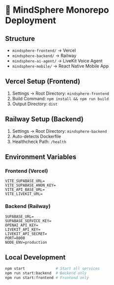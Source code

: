 # 🚀 MindSphere Monorepo Deployment

## Structure
- `mindsphere-frontend/` → Vercel
- `mindsphere-backend/` → Railway
- `mindsphere-ai-agent/` → LiveKit Voice Agent
- `mindsphere-mobile/` → React Native Mobile App

## Vercel Setup (Frontend)
1. Settings → Root Directory: `mindsphere-frontend`
2. Build Command: `npm install && npm run build`
3. Output Directory: `dist`

## Railway Setup (Backend)
1. Settings → Root Directory: `mindsphere-backend`
2. Auto-detects Dockerfile
3. Healthcheck Path: `/health`

## Environment Variables

### Frontend (Vercel)
```
VITE_SUPABASE_URL=
VITE_SUPABASE_ANON_KEY=
VITE_API_BASE_URL=
VITE_LIVEKIT_URL=
```

### Backend (Railway)
```
SUPABASE_URL=
SUPABASE_SERVICE_KEY=
OPENAI_API_KEY=
LIVEKIT_API_KEY=
LIVEKIT_API_SECRET=
PORT=8000
NODE_ENV=production
```

## Local Development
```bash
npm start              # Start all services
npm run start:backend  # Backend only
npm run start:frontend # Frontend only
```

